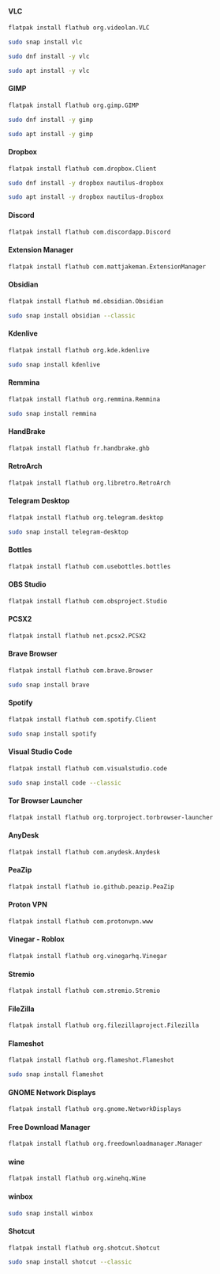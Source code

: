 
#### VLC
```bash
flatpak install flathub org.videolan.VLC

```

```bash
sudo snap install vlc

```

```bash
sudo dnf install -y vlc

```

```bash
sudo apt install -y vlc

```

#### GIMP
```bash
flatpak install flathub org.gimp.GIMP

```

```bash
sudo dnf install -y gimp

```

```bash
sudo apt install -y gimp

```

#### Dropbox
```bash
flatpak install flathub com.dropbox.Client

```

```bash
sudo dnf install -y dropbox nautilus-dropbox

```

```bash
sudo apt install -y dropbox nautilus-dropbox

```

#### Discord
```bash
flatpak install flathub com.discordapp.Discord

```
#### Extension Manager
```bash
flatpak install flathub com.mattjakeman.ExtensionManager

```

#### Obsidian
```bash
flatpak install flathub md.obsidian.Obsidian

```

```bash
sudo snap install obsidian --classic

```

#### Kdenlive
```bash
flatpak install flathub org.kde.kdenlive

```

```bash
sudo snap install kdenlive

```

#### Remmina
```bash
flatpak install flathub org.remmina.Remmina

```

```bash
sudo snap install remmina

```

#### HandBrake
```bash
flatpak install flathub fr.handbrake.ghb

```
#### RetroArch
```bash
flatpak install flathub org.libretro.RetroArch

```
#### Telegram Desktop
```bash
flatpak install flathub org.telegram.desktop

```

```bash
sudo snap install telegram-desktop

```

#### Bottles
```bash
flatpak install flathub com.usebottles.bottles

```
#### OBS Studio
```bash
flatpak install flathub com.obsproject.Studio

```
#### PCSX2
```bash
flatpak install flathub net.pcsx2.PCSX2

```
#### Brave Browser
```bash
flatpak install flathub com.brave.Browser

```

```bash
sudo snap install brave

```

#### Spotify
```bash
flatpak install flathub com.spotify.Client

```

```bash
sudo snap install spotify

```

#### Visual Studio Code
```bash
flatpak install flathub com.visualstudio.code

```

```bash
sudo snap install code --classic

```

#### Tor Browser Launcher
```bash
flatpak install flathub org.torproject.torbrowser-launcher

```

#### AnyDesk
```bash
flatpak install flathub com.anydesk.Anydesk

```

#### PeaZip
```bash
flatpak install flathub io.github.peazip.PeaZip

```

#### Proton VPN
```bash
flatpak install flathub com.protonvpn.www

```

#### Vinegar - Roblox
```bash
flatpak install flathub org.vinegarhq.Vinegar

```

#### Stremio
```bash
flatpak install flathub com.stremio.Stremio

```

#### FileZilla
```bash
flatpak install flathub org.filezillaproject.Filezilla

```

#### Flameshot
```bash
flatpak install flathub org.flameshot.Flameshot

```

```bash
sudo snap install flameshot

```

#### GNOME Network Displays
```bash
flatpak install flathub org.gnome.NetworkDisplays

```

#### Free Download Manager
```bash
flatpak install flathub org.freedownloadmanager.Manager

```

#### wine
```bash
flatpak install flathub org.winehq.Wine

```

#### winbox
```bash
sudo snap install winbox

```

#### Shotcut
```bash
flatpak install flathub org.shotcut.Shotcut

```

```bash
sudo snap install shotcut --classic

```